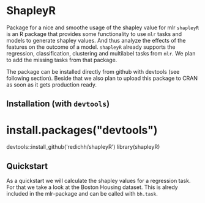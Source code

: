 # ShapleyR

Package for a nice and smoothe usage of the shapley value for mlr
`shapleyR` is an R package that provides some functionality to use `mlr` tasks and models to generate shapley values. And thus analyze the effects of the features on the outcome of a model.
`shapleyR` already supports the regression, classification, clustering and multilabel tasks from `mlr`. We plan to add the missing tasks from that package.

The package can be installed directly from github with devtools (see following section). Beside that we also plan to upload this package to CRAN as soon as it gets production ready.

## Installation (with `devtools`)
# install.packages("devtools")
devtools::install_github('redichh/shapleyR')
library(shapleyR)

## Quickstart
As a quickstart we will calculate the shapley values for a regression task. For that we take a look at the Boston Housing dataset. This is alredy included in the mlr-package and can be called with `bh.task`.
